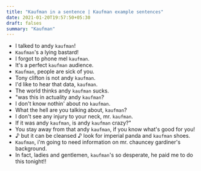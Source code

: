 ```yaml
---
title: "Kaufman in a sentence | Kaufman example sentences"
date: 2021-01-20T19:57:50+05:30
draft: falses
summary: "Kaufman"
---
```

- I talked to andy `kaufman`!
- `Kaufman`'s a lying bastard!
- I forgot to phone mel `kaufman`.
- It's a perfect `kaufman` audience.
- `Kaufman`, people are sick of you.
- Tony clifton is not andy `kaufman`.
- I'd like to hear that data, `kaufman`.
- The world thinks andy `kaufman` sucks.
- "was this in actuality andy `kaufman`?
- I don't know nothin' about no `kaufman`.
- What the hell are you talking about, `kaufman`?
- I don't see any injury to your neck, mr. `kaufman`.
- If it was andy `kaufman`, is andy `kaufman` crazy?"
- You stay away from that andy `kaufman`, if you know what's good for you!
- ♪ but it can be cleansed ♪ look for imperial panda and `kaufman` shoes.
- `Kaufman`, i'm going to need information on mr. chauncey gardiner's background.
- In fact, ladies and gentlemen, `kaufman`'s so desperate, he paid me to do this tonight!!
                 
